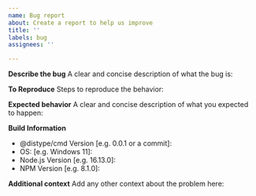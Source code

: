 ```yaml
---
name: Bug report
about: Create a report to help us improve
title: ''
labels: bug
assignees: ''

---
```


**Describe the bug**
A clear and concise description of what the bug is:

**To Reproduce**
Steps to reproduce the behavior:

**Expected behavior**
A clear and concise description of what you expected to happen:

**Build Information**
- @distype/cmd Version [e.g. 0.0.1 or a commit]:
- OS: [e.g. Windows 11]:
- Node.js Version [e.g. 16.13.0]:
- NPM Version [e.g. 8.1.0]:

**Additional context**
Add any other context about the problem here:

